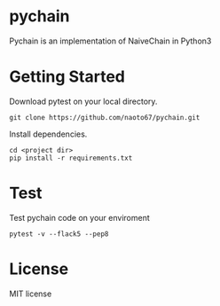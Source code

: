 # pychain
Pychain is an implementation of NaiveChain in Python3

# Getting Started

Download pytest on your local directory.
```
git clone https://github.com/naoto67/pychain.git
```

Install dependencies.
```
cd <project dir>
pip install -r requirements.txt
```

# Test

Test pychain code on your enviroment
```
pytest -v --flack5 --pep8
```

# License

MIT license
